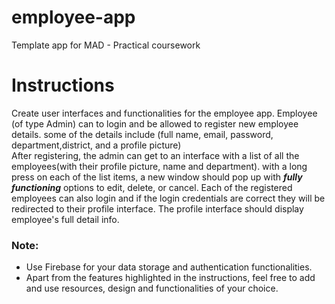 # employee-app
Template app for MAD - Practical coursework

# Instructions
Create user interfaces and functionalities for the employee app.
Employee (of type Admin) can to login and be allowed to register new employee details.
some of the details include (full name, email, password, department,district, and a profile picture)  
After registering, the admin can get to an interface with a list of all the employees(with their profile picture, name and department).
with a long press on each of the list items, a new window should pop up with __*fully functioning*__ options to edit, delete, or cancel.
Each of the registered employees can also login and if the login credentials are correct they will be redirected to their profile interface.
The profile interface should display employee's full detail info.
### Note: 
- Use Firebase for your data storage and authentication functionalities.
- Apart from the features highlighted in the instructions, feel free to add and use resources, design and functionalities of your choice.
